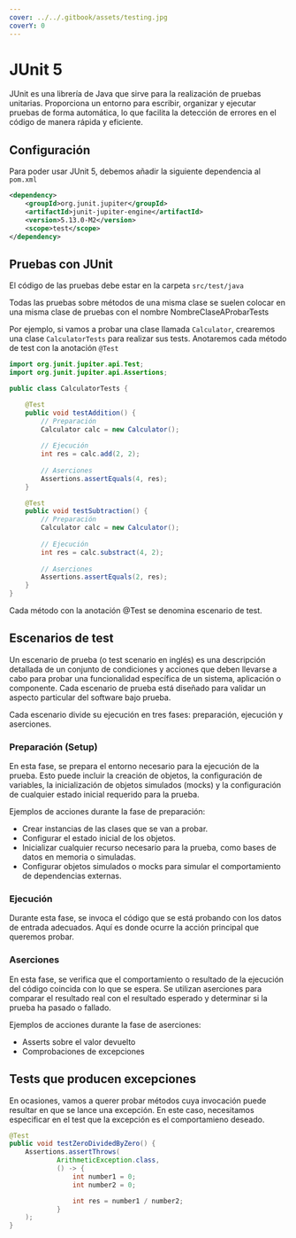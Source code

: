 ```yaml
---
cover: ../../.gitbook/assets/testing.jpg
coverY: 0
---
```


# JUnit 5

JUnit es una librería de Java que sirve para la realización de pruebas unitarias. Proporciona un entorno para escribir, organizar y ejecutar pruebas de forma automática, lo que facilita la detección de errores en el código de manera rápida y eficiente.

## Configuración

Para poder usar JUnit 5, debemos añadir la siguiente dependencia al `pom.xml`

```xml
<dependency>
    <groupId>org.junit.jupiter</groupId>
    <artifactId>junit-jupiter-engine</artifactId>
    <version>5.13.0-M2</version>
    <scope>test</scope>
</dependency>
```

## Pruebas con JUnit

El código de las pruebas debe estar en la carpeta `src/test/java`

Todas las pruebas sobre métodos de una misma clase se suelen colocar en una misma clase de pruebas con el nombre NombreClaseAProbarTests

Por ejemplo, si vamos a probar una clase llamada `Calculator`, crearemos una clase `CalculatorTests` para realizar sus tests. Anotaremos cada método de test con la anotación `@Test`&#x20;

```java
import org.junit.jupiter.api.Test;
import org.junit.jupiter.api.Assertions;

public class CalculatorTests {

    @Test
    public void testAddition() {
        // Preparación
        Calculator calc = new Calculator();
        
        // Ejecución
        int res = calc.add(2, 2);
        
        // Aserciones
        Assertions.assertEquals(4, res);
    }

    @Test
    public void testSubtraction() {
        // Preparación
        Calculator calc = new Calculator();
        
        // Ejecución
        int res = calc.substract(4, 2);
        
        // Aserciones
        Assertions.assertEquals(2, res);
    }
}
```

Cada método con la anotación @Test se denomina escenario de test.

## Escenarios de test

Un escenario de prueba (o test scenario en inglés) es una descripción detallada de un conjunto de condiciones y acciones que deben llevarse a cabo para probar una funcionalidad específica de un sistema, aplicación o componente. Cada escenario de prueba está diseñado para validar un aspecto particular del software bajo prueba.

Cada escenario divide su ejecución en tres fases: preparación, ejecución y aserciones.

### Preparación (Setup)

En esta fase, se prepara el entorno necesario para la ejecución de la prueba. Esto puede incluir la creación de objetos, la configuración de variables, la inicialización de objetos simulados (mocks) y la configuración de cualquier estado inicial requerido para la prueba.

Ejemplos de acciones durante la fase de preparación:

* Crear instancias de las clases que se van a probar.
* Configurar el estado inicial de los objetos.
* Inicializar cualquier recurso necesario para la prueba, como bases de datos en memoria o simuladas.
* Configurar objetos simulados o mocks para simular el comportamiento de dependencias externas.

### Ejecución

Durante esta fase, se invoca el código que se está probando con los datos de entrada adecuados. Aquí es donde ocurre la acción principal que queremos probar.

### Aserciones

En esta fase, se verifica que el comportamiento o resultado de la ejecución del código coincida con lo que se espera. Se utilizan aserciones para comparar el resultado real con el resultado esperado y determinar si la prueba ha pasado o fallado.

Ejemplos de acciones durante la fase de aserciones:

* Asserts sobre el valor devuelto
* Comprobaciones de excepciones

## Tests que producen excepciones

En ocasiones, vamos a querer probar métodos cuya invocación puede resultar en que se lance una excepción. En este caso, necesitamos especificar en el test que la excepción es el comportamieno deseado.

```java
@Test
public void testZeroDividedByZero() {
    Assertions.assertThrows(
            ArithmeticException.class,
            () -> {
                int number1 = 0;
                int number2 = 0;

                int res = number1 / number2;
            }
    );
}
```
